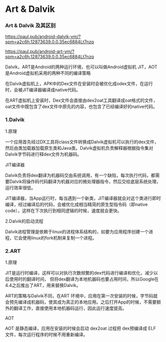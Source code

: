 # Art & Dalvik






### Art & Dalvik 及其区别









https://paul.pub/android-dalvik-vm/?spm=a2c6h.12873639.0.0.35ec6884Lt7nzq


https://paul.pub/android-art-vm/?spm=a2c6h.12873639.0.0.35ec6884Lt7nzq


Dalvik，ART是Android的两种运行环境，也可以叫做Android虚拟机 JIT，AOT是Android虚拟机采用的两种不同的编译策略



在Dalvik虚拟机上，APK中的Dex文件在安装时会被优化成odex文件，在运行时，会被JIT编译器编译成native代码。

在ART虚拟机上安装时，Dex文件会直接由dex2oat工具翻译成oat格式的文件，oat文件中既包含了dex文件中原先的内容，也包含了已经编译好的native代码。

### 1.Dalvik

1.原理

一个应用首先经过DX工具将class文件转换成Dalvik虚拟机可以执行的dex文件，然后由类加载器加载原生类和Java类。Dalvik虚拟机负责解释器根据指令集对Dalvik字节码进行释dex文件为机器码。


JIT编译器

Dalvik负责将dex翻译为机器码交由系统调用，有一个缺陷，每次执行代码，都需要Dalvik将操作码代码翻译为机器对应的微处理器指令，然后交给底层系统处理，运行效率很低。

JIT编译器，当App运行时，每当遇到一个新类，JIT编译器就会对这个类进行即时编译，经过编译后的代码，会被优化成相当精简的原生型指令码（即native code），这样在下次执行到相同逻辑的时候，速度就会更快。

2.Dalvik的启动流程

Dalvik进程管理是依赖于linux的进程体系结构的，如要为应用程序创建一个进程，它会使用linux的fork机制来复制一个进程。


### 2.ART

1.原理

JIT是运行时编译，这样可以对执行次数频繁的dex代码进行编译和优化，减少以后使用时的翻译时间， 但将dex翻译为本地机器码也要占用时间，所以Google在4.4之后推出了ART，用来替换Dalvik。

ART的策略与Dalvik不同，在ART 环境中，应用在第一次安装的时候，字节码就会预先编译成机器码，使其成为真正的本地应用。之后打开App的时候，不需要额外的翻译工作，直接使用本地机器码运行，因此运行速度提高。

AOT

AOT 是静态编译，应用在安装的时候会启动 dex2oat 过程把 dex预编译成 ELF 文件，每次运行程序的时候不用重新编译。




